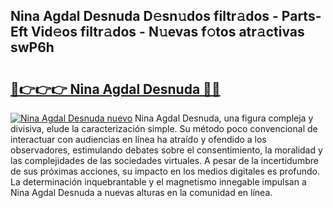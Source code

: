 ## Nina Agdal Desnuda D𝚎sn𝚞dos filtr𝚊dos - Parts-Eft Vid𝚎os filtr𝚊dos - N𝚞evas f𝚘tos atr𝚊ctivas swP6h

# <h2><a href="http://mb64dka.tromn.icu/?c=Nina+Agdal+Desnuda">🔗👉👉👉 Nina Agdal Desnuda 🔗🔗</a></h2>

[![Nina Agdal Desnuda nuevo](https://i.imgur.com/pEAQMta.gif)](http://mb64dka.tromn.icu/?c=Nina+Agdal+Desnuda)
Nina Agdal Desnuda, una figura compleja y divisiva, elude la caracterización simple. Su método poco convencional de interactuar con audiencias en línea ha atraído y ofendido a los observadores, estimulando debates sobre el consentimiento, la moralidad y las complejidades de las sociedades virtuales. A pesar de la incertidumbre de sus próximas acciones, su impacto en los medios digitales es profundo. La determinación inquebrantable y el magnetismo innegable impulsan a Nina Agdal Desnuda a nuevas alturas en la comunidad en línea.

